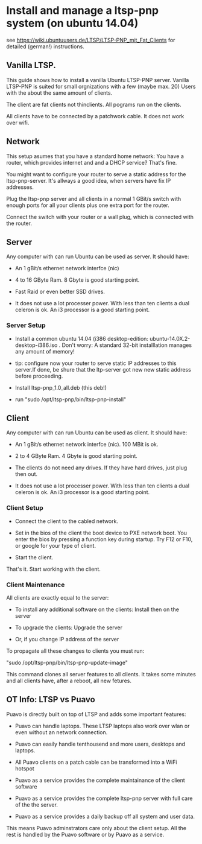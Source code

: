 # Install and manage a ltsp-pnp system (on ubuntu 14.04)

see https://wiki.ubuntuusers.de/LTSP/LTSP-PNP_mit_Fat_Clients for detailed (german!) instructions. 

## Vanilla LTSP.

This guide shows how to install a vanilla Ubuntu LTSP-PNP server. Vanilla LTSP-PNP is suited for small orgnizations with a few (maybe max. 20) Users with the about the same amount of clients. 

The client are fat clients not thinclients. All pograms run on the clients.

All clients have to be connected by a patchwork cable. It does not work over wifi. 


## Network

This setup asumes that you have a standard home network: You have a router, which provides internet and and a DHCP service? That's fine.

You might want to configure your router to serve a static address for the ltsp-pnp-server. It's allways a good idea, when servers have fix IP addresses.

Plug the ltsp-pnp server and all clients in a normal 1 GBit/s switch with enough ports for all your clients plus one extra port for the router.

Connect the switch with your router or a wall plug, which is connected with the router.



## Server

Any computer with can run Ubuntu can be used as server. It should have:

* An 1 gBit/s ethernet network interfce (nic)

* 4 to 16 GByte Ram. 8 Gbyte is good starting point.

* Fast Raid or even better SSD drives.

* It does not use a lot processer power. With less than ten clients a dual celeron is ok. An i3 processor is a good starting point.

### Server Setup 

* Install a common ubuntu 14.04 (i386 desktop-edition: ubuntu-14.0X.2-desktop-i386.iso . Don't worry: A standard 32-bit installlation manages any amount of memory!

* tip: configure now your router to  serve static IP addresses to this server.If done, be shure that the ltp-server got new new static address before proceeding.

* Install ltsp-pnp_1.0_all.deb (this deb!)

* run "sudo /opt/ltsp-pnp/bin/ltsp-pnp-install"


## Client

Any computer with can run Ubuntu can be used as client. It should have:

* An 1 gBit/s ethernet network interfce (nic). 100 MBit is ok. 

* 2 to 4 GByte Ram. 4 Gbyte is good starting point.

* The clients do not need any drives. If they have hard drives, just plug then out.

* It does not use a lot processer power. With less than ten clients a dual celeron is ok. An i3 processor is a good starting point.
 
### Client Setup

* Connect the client to the cabled network.

* Set in the bios of the client the boot device to PXE network boot. You enter the bios by pressing a function key during startup. Try F12 or F10, or google  for your type of client.

* Start the client. 

That's it. Start working with the client.


### Client Maintenance

All clients are exactly equal to the server: 

* To install any additional software on the clients: Install then on the server 

* To upgrade the clients: Upgrade the server

* Or, if you change IP address of the server

To propagate all these changes to clients you must run: 

"sudo /opt/ltsp-pnp/bin/ltsp-pnp-update-image"

This command clones all server features to all clients. It takes some minutes and all clients have, after a reboot, all new fetures.

## OT Info: LTSP vs Puavo

Puavo is directly built on top of LTSP and adds some important features:

* Puavo can handle laptops. These LTSP laptops also work over wlan or  even without an network connection.

* Puavo can easily handle tenthousend and more  users, desktops and laptops.

* All Puavo clients on a patch cable can be transformed into a WiFi hotspot

* Puavo as a service provides the complete maintainance of the client software

* Puavo as a service provides the complete ltsp-pnp server with full care of the the server.

* Puavo as a service provides a daily backup off all system and user data. 

This means Puavo adminstrators care only about the client setup. All the rest is handled by the Puavo software or by Puavo as a service.

  
